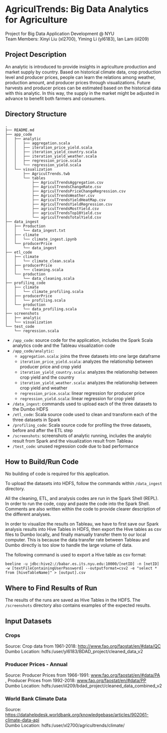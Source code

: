 # AgriculTrends: Big Data Analytics for Agriculture

Project for Big Data Application Development @ NYU  
Team Members: Xinyi Liu (xl2700), Yiming Li (yl6183), Ian Lam (iil209)

## Project Description
An analytic is introduced to provide insights in agriculture production and market supply by country. Based on historical climate data, crop production level and producer prices, people can learn the relations among weather, production amount, and producer prices through visualizations. Future harvests and producer prices can be estimated based on the historical data with this analytic. In this way, the supply in the market might be adjusted in advance to benefit both farmers and consumers.

## Directory Structure

```
.
├── README.md
├── app_code
│   ├── analytic
│   │   ├── aggregation.scala
│   │   ├── iteration_price_yield.scala
│   │   ├── iteration_yield_country.scala
│   │   ├── iteration_yield_weather.scala
│   │   ├── regression_price.scala
│   │   └── regression_yield.scala
│   └── visualization
│       ├── AgriculTrends.twb
│       └── tables
│           ├── AgriculTrendsAggregation.csv
│           ├── AgriculTrendsChangeRate.csv
│           ├── AgriculTrendsPriceChangeRegression.csv
│           ├── AgriculTrendsWeather.csv
│           ├── AgriculTrendsYieldHeatMap.csv
│           ├── AgriculTrendsYieldRegression.csv
│           ├── agriculTrendsMostYield.csv
│           ├── agriculTrendsTop10Yield.csv
│           └── agriculTrendsTotalYield.csv
├── data_ingest
│   ├── Production
│   │   └── data_ingest.txt
│   ├── climate
│   │   └── climate_ingest.ipynb
│   └── producerPrice
│       └── data_ingest
├── etl_code
│   ├── climate
│   │   └── climate_clean.scala
│   ├── producerPrice
│   │   └── cleaning.scala
│   └── production
│       └── data_cleaning.scala
├── profiling_code
│   ├── climate
│   │   └── climate_profiling.scala
│   ├── producerPrice
│   │   └── profiling.scala
│   └── production
│       └── data_profiling.scala
├── screenshots
│   ├── analytic
│   └── visualization
└── test_code
    └── regression.scala
```
* `/app_code`: source code for the application, includes the Spark Scala analytics code and the Tableau visualization code
* `/app_code/analytic`:
  * `aggregation.scala`: joins the three datasets into one large dataframe
  * `iteration_price_yield.scala`: analyzes the relationship between producer price and crop yield
  * `iteration_yield_country.scala`: analyzes the relationship between crop yield and the country
  * `iteration_yield_weather.scala`: analyzes the relationship between crop yield and weather
  * `regression_price.scala`: linear regression for producer price
  * `regression_yield.scala`: linear regression for crop yield  
* `/data_ingest`: commands used to upload each of the three datasets to the Dumbo HDFS
* `/etl_code`: Scala source code used to clean and transform each of the three datasets in Spark
* `/profiling_code`: Scala source code for profiling the three datasets, before and after the ETL step
* `/screenshots`: screenshots of analytic running, includes the analytic result from Spark and the visualization result from Tableau
* `/test_code`: unused regression code due to bad performance

## How to Build/Run Code
No building of code is required for this application.

To upload the datasets into HDFS, follow the commands within `/data_ingest` directory.  

All the cleaning, ETL, and analysis codes are run in the Spark Shell (REPL). In order to run the code, copy and paste the code into the Spark Shell. Comments are also written within the code to provide clearer description of the different analyses.

In order to visualize the results on Tableau, we have to first save our Spark analysis results into Hive Tables in HDFS, then export the Hive tables as csv files to Dumbo locally, and finally manually transfer them to our local computer. This is because the data transfer rate between Tableau and Dumbo directly is too slow to handle the large volume of data.

The following command is used to export a Hive table as csv format:
```
beeline -u jdbc:hive2://babar.es.its.nyu.edu:10000/[netID] -n [netID] -w [textFileContainingUserPassword] --outputformat=csv2 -e "select * from [hiveTableName]" > [output].csv
```


## Where to Find Results of Run
The results of the runs are saved as Hive Tables in the HDFS. The `/screenshots` directory also contains examples of the expected results.


## Input Datasets
### Crops
Source: Crop data from 1961-2018: http://www.fao.org/faostat/en/#data/QC  
Dumbo Location: hdfs:/user/yl6183/BDAD_project/cleaned_data_v2

### Producer Prices - Annual
Source: Producer Prices from 1966-1991: www.fao.org/faostat/en/#data/PA  , Producer Prices from 1992-2018: www.fao.org/faostat/en/#data/PP  
Dumbo Location: hdfs:/user/iil209/bdad_project/cleaned_data_combined_v2

### World Bank Climate Data
Source: https://datahelpdesk.worldbank.org/knowledgebase/articles/902061-climate-data-api  
Dumbo Location: hdfs:/user/xl2700/agricultrends/climate/
